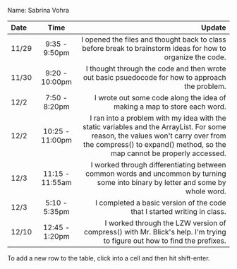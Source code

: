 Name: Sabrina Vohra

| Date  |      Time       |                                                                                                                                                                                                      Update |
|:------|:---------------:|------------------------------------------------------------------------------------------------------------------------------------------------------------------------------------------------------------:|
| 11/29 |  9:35 - 9:50pm  |                                                                                                 I opened the files and thought back to class before break to brainstorm ideas for how to organize the code. |
| 11/30 | 9:20 - 10:00pm  |                                                                                                             I thought through the code and then wrote out basic psuedocode for how to approach the problem. |
| 12/2  |  7:50 - 8:20pm  |                                                                                                                                    I wrote out some code along the idea of making a map to store each word. |
| 12/2  | 10:25 - 11:00pm | I ran into a problem with my idea with the static variables and the ArrayList. For some reason, the values won't carry over from the compress() to expand() method, so the map cannot be properly accessed. |
| 12/3  | 11:15 - 11:55am |                                                                            I worked through differentiating between common words and uncommon by turning some into binary by letter and some by whole word. |
| 12/3  |  5:10 - 5:35pm  |                                                                                                                                    I completed a basic version of the code that I started writing in class. |
| 12/10 | 12:45 - 1:20pm  |                                                                                    I worked through the LZW version of compress() with Mr. Blick's help. I'm trying to figure out how to find the prefixes. |

To add a new row to the table, click into a cell and then hit shift-enter.